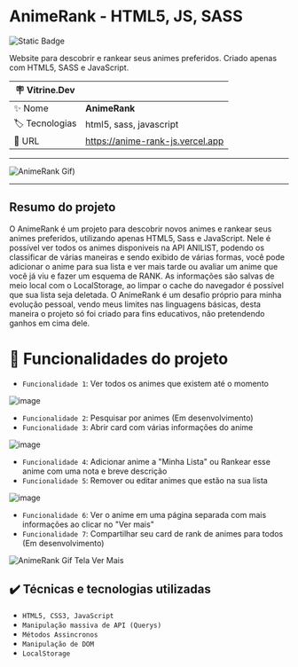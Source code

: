 <h1> AnimeRank - HTML5, JS, SASS </h1>

![Static Badge](https://img.shields.io/badge/Status-_Em%20Desenvolvimento-yellow?style=for-the-badge)

Website para descobrir e rankear seus animes preferidos. Criado apenas com HTML5, SASS e JavaScript.

| :placard: Vitrine.Dev |     |
| -------------  | --- |
| :sparkles: Nome        | **AnimeRank**
| :label: Tecnologias | html5, sass, javascript
| :rocket: URL         | https://anime-rank-js.vercel.app

<hr>

![AnimeRank Gif)](https://github.com/joaoplgaspar/animeRank-JS/assets/130015259/0f3a7950-0f15-4808-adc5-512f3e0b1e4e#vitrinedev)

<hr>

## Resumo do projeto

O AnimeRank é um projeto para descobrir novos animes e rankear seus animes preferidos, utilizando apenas HTML5, Sass e JavaScript. Nele é possível ver todos os animes disponiveis na API ANILIST, podendo os classificar de várias maneiras e sendo exibido de várias formas, você pode adicionar o anime para sua lista e ver mais tarde ou avaliar um anime que você já viu e fazer um esquema de RANK. As informações são salvas de meio local com o LocalStorage, ao limpar o cache do navegador é possível que sua lista seja deletada. O AnimeRank é um desafio próprio para minha evolução pessoal, vendo meus limites nas linguagens básicas, desta maneira o projeto só foi criado para fins educativos, não pretendendo ganhos em cima dele.


# :hammer: Funcionalidades do projeto

- `Funcionalidade 1`: Ver todos os animes que existem até o momento
  
![image](https://github.com/joaoplgaspar/venda-frutas/assets/130015259/857bb31e-d808-4771-8195-fe2f60871e8e)
- `Funcionalidade 2`: Pesquisar por animes (Em desenvolvimento)
- `Funcionalidade 3`: Abrir card com várias informações do anime
  
![image](https://github.com/joaoplgaspar/venda-frutas/assets/130015259/a8d3635b-4656-45b5-b688-b0df7123577c)
- `Funcionalidade 4`: Adicionar anime a "Minha Lista" ou Rankear esse anime com uma nota e breve descrição
- `Funcionalidade 5`: Remover ou editar animes que estão na sua lista
  
![image](https://github.com/joaoplgaspar/animeRank-JS/assets/130015259/3d773527-26d1-47f3-8c31-43ad063fbd94)
- `Funcionalidade 6`: Ver o anime em uma página separada com mais informações ao clicar no "Ver mais"
- `Funcionalidade 7`: Compartilhar seu card de rank de animes para todos (Em desenvolvimento)

![AnimeRank Gif Tela Ver Mais](https://github.com/joaoplgaspar/animeRank-JS/assets/130015259/9d84ae99-4fdd-432e-a8ae-470ea41663c2)


## ✔️ Técnicas e tecnologias utilizadas
- ``HTML5, CSS3, JavaScript``
- ``Manipulação massiva de API (Querys)``
- ``Métodos Assincronos``
- ``Manipulação de DOM``
- ``LocalStorage``
